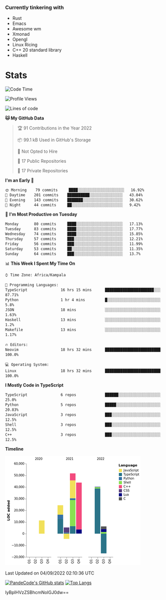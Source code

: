 ### Currently tinkering with
 - Rust
 - Emacs
 - Awesome wm
 - Xmonad
 - Opengl
 - Linux Ricing
 - C++ 20 standard library
 - Haskell

# Stats
<!--START_SECTION:waka-->
![Code Time](http://img.shields.io/badge/Code%20Time-350%20hrs%2052%20mins-blue)

![Profile Views](http://img.shields.io/badge/Profile%20Views-0-blue)

![Lines of code](https://img.shields.io/badge/From%20Hello%20World%20I%27ve%20Written-160%20Thousand%20lines%20of%20code-blue)

**🐱 My GitHub Data** 

> 🏆 91 Contributions in the Year 2022
 > 
> 📦 99.1 kB Used in GitHub's Storage 
 > 
> 🚫 Not Opted to Hire
 > 
> 📜 17 Public Repositories 
 > 
> 🔑 17 Private Repositories  
 > 
**I'm an Early 🐤** 

```text
🌞 Morning    79 commits     ████░░░░░░░░░░░░░░░░░░░░░   16.92% 
🌆 Daytime    201 commits    ██████████░░░░░░░░░░░░░░░   43.04% 
🌃 Evening    143 commits    ███████░░░░░░░░░░░░░░░░░░   30.62% 
🌙 Night      44 commits     ██░░░░░░░░░░░░░░░░░░░░░░░   9.42%

```
📅 **I'm Most Productive on Tuesday** 

```text
Monday       80 commits     ████░░░░░░░░░░░░░░░░░░░░░   17.13% 
Tuesday      83 commits     ████░░░░░░░░░░░░░░░░░░░░░   17.77% 
Wednesday    74 commits     ████░░░░░░░░░░░░░░░░░░░░░   15.85% 
Thursday     57 commits     ███░░░░░░░░░░░░░░░░░░░░░░   12.21% 
Friday       56 commits     ███░░░░░░░░░░░░░░░░░░░░░░   11.99% 
Saturday     53 commits     ██░░░░░░░░░░░░░░░░░░░░░░░   11.35% 
Sunday       64 commits     ███░░░░░░░░░░░░░░░░░░░░░░   13.7%

```


📊 **This Week I Spent My Time On** 

```text
⌚︎ Time Zone: Africa/Kampala

💬 Programming Languages: 
TypeScript               16 hrs 15 mins      ██████████████████████░░░   87.71% 
Python                   1 hr 4 mins         █░░░░░░░░░░░░░░░░░░░░░░░░   5.8% 
JSON                     18 mins             ░░░░░░░░░░░░░░░░░░░░░░░░░   1.63% 
Haskell                  13 mins             ░░░░░░░░░░░░░░░░░░░░░░░░░   1.2% 
Makefile                 13 mins             ░░░░░░░░░░░░░░░░░░░░░░░░░   1.17%

🔥 Editors: 
Neovim                   18 hrs 32 mins      █████████████████████████   100.0%

💻 Operating System: 
Linux                    18 hrs 32 mins      █████████████████████████   100.0%

```

**I Mostly Code in TypeScript** 

```text
TypeScript               6 repos             ██████░░░░░░░░░░░░░░░░░░░   25.0% 
Python                   5 repos             █████░░░░░░░░░░░░░░░░░░░░   20.83% 
JavaScript               3 repos             ███░░░░░░░░░░░░░░░░░░░░░░   12.5% 
Shell                    3 repos             ███░░░░░░░░░░░░░░░░░░░░░░   12.5% 
C++                      3 repos             ███░░░░░░░░░░░░░░░░░░░░░░   12.5%

```


**Timeline**

![Chart not found](https://raw.githubusercontent.com/PandeCode/PandeCode/main/charts/bar_graph.png) 


 Last Updated on 04/09/2022 02:10:36 UTC
<!--END_SECTION:waka-->
[![PandeCode's GitHub stats](https://github-readme-stats.vercel.app/api?username=PandeCode&theme=dracula&hide_border=true&show_icons=true)](https://github.com/anuraghazra/github-readme-stats)
[![Top Langs](https://github-readme-stats.vercel.app/api/top-langs/?username=PandeCode&layout=compact&theme=dracula&hide_border=true)](https://github.com/anuraghazra/github-readme-stats)

IyBpIHVzZSBhcmNoIGJ0dw==
